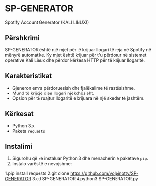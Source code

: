 # SP-GENERATOR

Spotify Account Generator (KALI LINUX!)

## Përshkrimi

SP-GENERATOR është një mjet për të krijuar llogari të reja në Spotify në mënyrë automatike. Ky mjet është krijuar për t'u përdorur në sistemet operative Kali Linux dhe përdor kërkesa HTTP për të krijuar llogaritë.

## Karakteristikat

- Gjeneron emra përdoruesish dhe fjalëkalime të rastësishme.
- Mund të krijojë disa llogari njëkohësisht.
- Opsion për të ruajtur llogaritë e krijuara në një skedar të jashtëm.

## Kërkesat

- Python 3.x
- Paketa `requests`

## Instalimi

1. Sigurohu që ke instaluar Python 3 dhe menaxherin e paketave `pip`.
2. Instalo varësitë e nevojshme:

1.pip install requests
2.git clone https://github.com/volpinottv/SP-GENERATOR
3.cd SP-GENERATOR
4.python3 SP-GENERATOR.py
